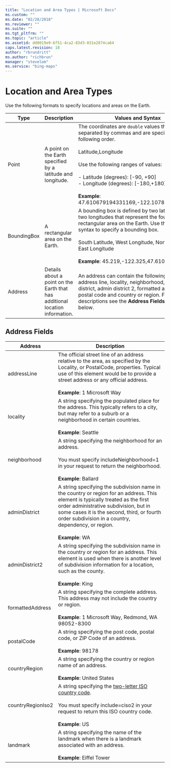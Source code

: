 ```yaml
---
title: "Location and Area Types | Microsoft Docs"
ms.custom: ""
ms.date: "02/28/2018"
ms.reviewer: ""
ms.suite: ""
ms.tgt_pltfrm: ""
ms.topic: "article"
ms.assetid: dd0019e9-6f51-4ca2-83d3-031e2874ca64
caps.latest.revision: 18
author: "rbrundritt"
ms.author: "richbrun"
manager: "stevelom"
ms.service: "bing-maps"
---
```

# Location and Area Types
Use the following formats to specify locations and areas on the Earth.  
  
|Type|Description|Values and Syntax|  
|----------|-----------------|-----------------------|  
|Point|A point on the Earth specified by a latitude and longitude.|The coordinates are `double` values that are separated by commas and are specified in the following order.<br /><br /> Latitude,Longitude<br /><br /> Use the following ranges of values:<br /><br /> -   Latitude (degrees): [-90, +90]<br />-   Longitude (degrees): [-180,+180]<br /><br /> **Example**: 47.610679194331169,-122.10788659751415|  
|BoundingBox|A rectangular area on the Earth.|A bounding box is defined by two latitudes and two longitudes that represent the four sides of a rectangular area on the Earth. Use the following syntax to specify a bounding box.<br /><br /> South Latitude, West Longitude, North Latitude, East Longitude<br /><br /> **Example**: 45.219,-122.325,47.610,-122.107|  
|Address|Details about a point on the Earth that has additional location information.|An address can contain the following fields: address line, locality, neighborhood, admin district, admin district 2, formatted address, postal code and country or region. For descriptions see the **Address Fields** section below.|  
  
## Address Fields  
  
|Address|Description|  
|-------------|-----------------|  
|addressLine|The official street line of an address relative to the area, as specified by the Locality, or PostalCode, properties. Typical use of this element would be to provide a street address or any official address.<br /><br /> **Example**: 1 Microsoft Way|  
|locality|A string specifying the populated place for the address. This typically refers to a city, but may refer to a suburb or a neighborhood in certain countries.<br /><br /> **Example**: Seattle|  
|neighborhood|A string specifying the neighborhood for an address.<br /><br /> You must specify includeNeighborhood=1 in your request to return the neighborhood.<br /><br /> **Example**: Ballard|  
|adminDistrict|A string specifying the subdivision name in the country or region for an address. This element is typically treated as the first order administrative subdivision, but in some cases it is the second, third, or fourth order subdivision in a country, dependency, or region.<br /><br /> **Example**: WA|  
|adminDistrict2|A string specifying the subdivision name in the country or region for an address. This element is used when there is another level of subdivision information for a location, such as the county.<br /><br /> **Example**: King|  
|formattedAddress|A string specifying the complete address. This address may not include the country or region.<br /><br /> **Example**: 1 Microsoft Way, Redmond, WA 98052-8300|  
|postalCode|A string specifying the post code, postal code, or ZIP Code of an address.<br /><br /> **Example**: 98178|  
|countryRegion|A string specifying the country or region name of an address.<br /><br /> **Example**: United States|  
|countryRegionIso2|A string specifying the [two-letter ISO country code](http://www.iso.org/iso/country_codes.htm).<br /><br /> You must specify include=ciso2 in your request to return this ISO country code.<br /><br /> **Example**: US|  
|landmark|A string specifying the name of the landmark when there is a landmark associated with an address.<br /><br /> **Example**: Eiffel Tower|